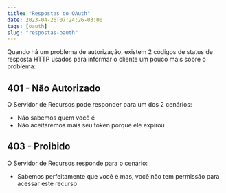 ```yaml
---
title: "Respostas do OAuth"
date: 2023-04-26T07:24:26-03:00
tags: [oauth]
slug: "respostas-oauth"
---
```


Quando há um problema de autorização, existem 2 códigos de status de resposta HTTP usados para informar o cliente um pouco mais sobre o problema:

## 401 - Não Autorizado

O Servidor de Recursos pode responder para um dos 2 cenários:

- Não sabemos quem você é
- Não aceitaremos mais seu token porque ele expirou

## 403 - Proibido

O Servidor de Recursos responde para o cenário:

- Sabemos perfeitamente que você é mas, você não tem permissão para acessar este recurso